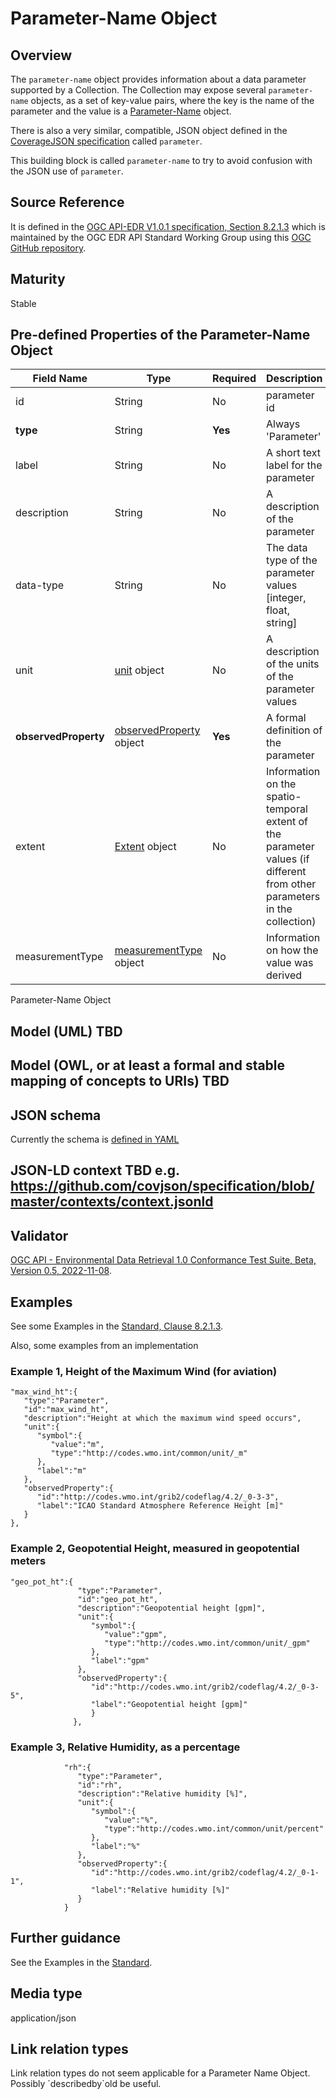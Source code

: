 # Parameter-Name Object

## Overview

The `parameter-name` object provides information about a data parameter
supported by a Collection. The Collection may expose several
`parameter-name` objects, as a set of key-value pairs, where the key is
the name of the parameter and the value is a
[Parameter-Name](#col-parameter) object.

There is also a very similar, compatible, JSON object defined in the
[CoverageJSON
specification](https://opengeospatial.github.io/ogcna-auto-review/21-069.html#toc22)
called `parameter`.

This building block is called `parameter-name` to try to avoid confusion
with the JSON use of `parameter`.

## Source Reference

It is defined in the [OGC API-EDR V1.0.1 specification,
Section 8.2.1.3](https://docs.ogc.org/is/19-086r5/19-086r5.htm) which is
maintained by the OGC EDR API Standard Working Group using this [OGC
GitHub
repository](https://github.com/opengeospatial/ogcapi-environmental-data-retrieval).

## Maturity

Stable

## Pre-defined Properties of the Parameter-Name Object

| Field Name           | Type                                              | Required | Description                                                                                                              |
| -------------------- | ------------------------------------------------- | -------- | ------------------------------------------------------------------------------------------------------------------------ |
| id                   | String                                            | No       | parameter id                                                                                                             |
| **type**             | String                                            | **Yes**  | Always 'Parameter'                                                                                                       |
| label                | String                                            | No       | A short text label for the parameter                                                                                     |
| description          | String                                            | No       | A description of the parameter                                                                                           |
| data-type            | String                                            | No       | The data type of the parameter values \[integer, float, string\]                                                         |
| unit                 | [unit](#col-unit) object                          | No       | A description of the units of the parameter values                                                                       |
| **observedProperty** | [observedProperty](#col-observed_property) object | **Yes**  | A formal definition of the parameter                                                                                     |
| extent               | [Extent](#col-extent) object                      | No       | Information on the spatio-temporal extent of the parameter values (if different from other parameters in the collection) |
| measurementType      | [measurementType](#col-measurement_type) object   | No       | Information on how the value was derived                                                                                 |

Parameter-Name Object

## Model (UML) TBD

## Model (OWL, or at least a formal and stable mapping of concepts to URIs) TBD

## JSON schema

Currently the schema is [defined in
YAML](https://github.com/opengeospatial/ogcapi-environmental-data-retrieval/blob/master/standard/openapi/schemas/collections/parameterNames.yaml)

## JSON-LD context TBD e.g. <https://github.com/covjson/specification/blob/master/contexts/context.jsonld>

## Validator

[OGC API - Environmental Data Retrieval 1.0 Conformance Test Suite,
Beta,
Version 0.5, 2022-11-08](https://cite.opengeospatial.org/te2/about/ogcapi-edr10/1.0/site/).

## Examples

See some Examples in the [Standard,
Clause 8.2.1.3](https://opengeospatial.github.io/ogcna-auto-review/19-086r5.html#parameter-name).

Also, some examples from an implementation

### Example 1, Height of the Maximum Wind (for aviation)

    "max_wind_ht":{
       "type":"Parameter",
       "id":"max_wind_ht",
       "description":"Height at which the maximum wind speed occurs",
       "unit":{
          "symbol":{
             "value":"m",
             "type":"http://codes.wmo.int/common/unit/_m"
          },
          "label":"m"
       },
       "observedProperty":{
          "id":"http://codes.wmo.int/grib2/codeflag/4.2/_0-3-3",
          "label":"ICAO Standard Atmosphere Reference Height [m]"
       }
    },

### Example 2, Geopotential Height, measured in geopotential meters

    "geo_pot_ht":{
                   "type":"Parameter",
                   "id":"geo_pot_ht",
                   "description":"Geopotential height [gpm]",
                   "unit":{
                      "symbol":{
                         "value":"gpm",
                         "type":"http://codes.wmo.int/common/unit/_gpm"
                      },
                      "label":"gpm"
                   },
                   "observedProperty":{
                      "id":"http://codes.wmo.int/grib2/codeflag/4.2/_0-3-5",
                      "label":"Geopotential height [gpm]"
                      }
                  },

### Example 3, Relative Humidity, as a percentage

``` 
            "rh":{
               "type":"Parameter",
               "id":"rh",
               "description":"Relative humidity [%]",
               "unit":{
                  "symbol":{
                     "value":"%",
                     "type":"http://codes.wmo.int/common/unit/percent"
                  },
                  "label":"%"
               },
               "observedProperty":{
                  "id":"http://codes.wmo.int/grib2/codeflag/4.2/_0-1-1",
                  "label":"Relative humidity [%]"
               }
            }
```

## Further guidance

See the Examples in the
[Standard](https://opengeospatial.github.io/ogcna-auto-review/19-086r5.html).

## Media type

application/json

## Link relation types

Link relation types do not seem applicable for a Parameter Name Object.
Possibly \`describedby\`old be useful.
